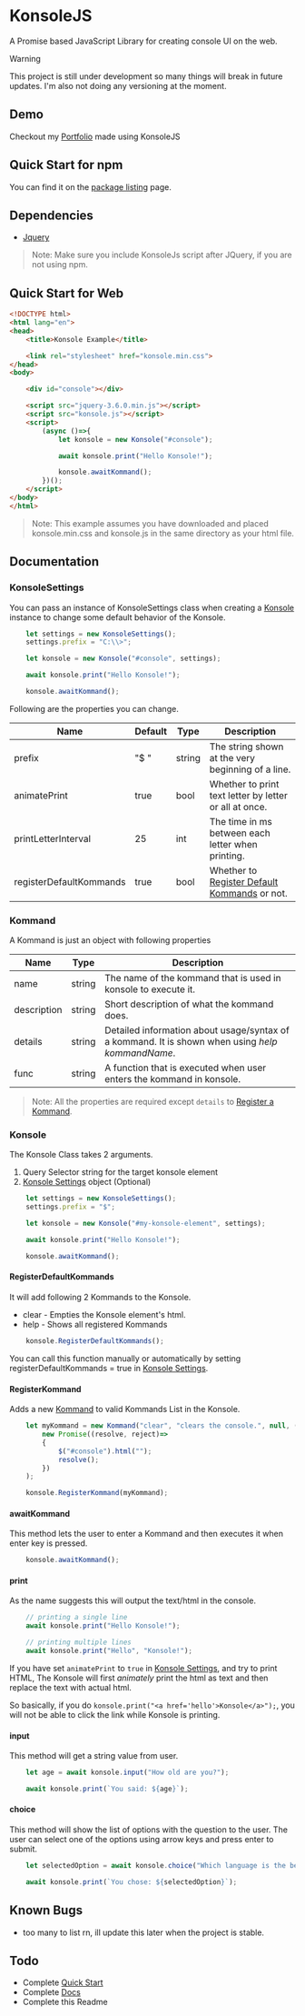 # KonsoleJS
A Promise based JavaScript Library for creating console UI on the web.

> [!warning]
> This project is still under development so many things will break in future updates.
> I'm also not doing any versioning at the moment.

## Demo
Checkout my [Portfolio](https://husnaintaj.github.io/) made using  KonsoleJS


## Quick Start for npm
You can find it on the [package listing](https://www.npmjs.com/package/@husnain.taj/konsolejs) page.

## Dependencies
- [Jquery](https://code.jquery.com/jquery-3.6.0.min.js)

> Note: Make sure you include KonsoleJs script after JQuery, if you are not using npm.

## Quick Start for Web

```html
<!DOCTYPE html>
<html lang="en">
<head>
    <title>Konsole Example</title>

    <link rel="stylesheet" href="konsole.min.css">
</head>
<body>

    <div id="console"></div>

    <script src="jquery-3.6.0.min.js"></script>
    <script src="konsole.js"></script>
    <script>
        (async ()=>{
            let konsole = new Konsole("#console");

            await konsole.print("Hello Konsole!");

            konsole.awaitKommand();
        })();
    </script>
</body>
</html>
```

> Note: This example assumes you have downloaded and placed konsole.min.css and konsole.js in the same directory as your html file.

## Documentation
### KonsoleSettings

You can pass an instance of KonsoleSettings class when creating a [Konsole](#konsole) instance to change some default behavior of the Konsole.

```js
    let settings = new KonsoleSettings();
    settings.prefix = "C:\\>";

    let konsole = new Konsole("#console", settings);

    await konsole.print("Hello Konsole!");

    konsole.awaitKommand();
```

Following are the properties you can change.

| Name | Default | Type | Description |
| ------ | ------ | ------ | ------ |
| prefix | "$ " | string | The string shown at the very beginning of a line. |
| animatePrint | true | bool | Whether to print text letter by letter or all at once. |
| printLetterInterval | 25 | int | The time in ms between each letter when printing. |
| registerDefaultKommands | true | bool | Whether to [Register Default Kommands](#registerdefaultkommands) or not. |

### Kommand
A Kommand is just an object with following properties


| Name | Type | Description |
| ------ | ------ | ------ |
| name | string | The name of the kommand that is used in konsole to execute it. |
| description | string | Short description of what the kommand does. |
| details | string | Detailed information about usage/syntax of a kommand. It is shown when using *help kommandName*. |
| func | string | A function that is executed when user enters the kommand in konsole. |

> Note: All the properties are required except `details` to [Register a Kommand](#registerkommand).

### Konsole
The Konsole Class takes 2 arguments.
1. Query Selector string for the target konsole element
2. [Konsole Settings](#konsolesettings) object (Optional)

```js
    let settings = new KonsoleSettings();
    settings.prefix = "$";

    let konsole = new Konsole("#my-konsole-element", settings);

    await konsole.print("Hello Konsole!");

    konsole.awaitKommand();
```


#### RegisterDefaultKommands
It will add following 2 Kommands to the Konsole.
- clear - Empties the Konsole element's html.
- help - Shows all registered Kommands
```js
    konsole.RegisterDefaultKommands();
```
You can call this function manually or automatically by setting registerDefaultKommands = true in [Konsole Settings](#konsolesettings).

#### RegisterKommand
Adds a new [Kommand](#kommand) to valid Kommands List in the Konsole.
```js
    let myKommand = new Kommand("clear", "clears the console.", null, () =>
        new Promise((resolve, reject)=>
        {
            $("#console").html("");
            resolve();
        })
    );

    konsole.RegisterKommand(myKommand);
```

#### awaitKommand
This method lets the user to enter a Kommand and then executes it when enter key is pressed.
```js
    konsole.awaitKommand();
```

#### print
As the name suggests this will output the text/html in the console.
```js
    // printing a single line
    await konsole.print("Hello Konsole!");

    // printing multiple lines 
    await konsole.print("Hello", "Konsole!");
```
If you have set `animatePrint` to `true` in [Konsole Settings](#konsolesettings), and try to print HTML, The Konsole will first *animately* print the html as text and then replace the text with actual html.

So basically, if you do `konsole.print("<a href='hello'>Konsole</a>");`, you will not be able to click the link while Konsole is printing.

#### input
This method will get a string value from user.

```js
    let age = await konsole.input("How old are you?");

    await konsole.print(`You said: ${age}`);
```
#### choice
This method will show the list of options with the question to the user. The user can select one of the options using arrow keys and press enter to submit.
```js
    let selectedOption = await konsole.choice("Which language is the best?", ["C#", "C Sharp", "C++++", "Microsoft Java"]);

    await konsole.print(`You chose: ${selectedOption}`);
```

## Known Bugs
- too many to list rn, ill update this later when the project is stable.

## Todo
- Complete [Quick Start](#quick-start)
- Complete [Docs](#documentation)
- Complete this Readme
